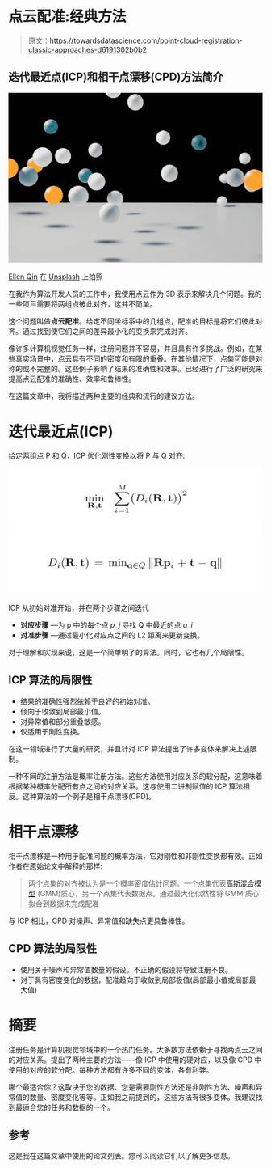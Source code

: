 # 点云配准:经典方法

> 原文：<https://towardsdatascience.com/point-cloud-registration-classic-approaches-d6191302b0b2>

## 迭代最近点(ICP)和相干点漂移(CPD)方法简介

![](img/ad83cb23fe84bd2cb3796e6ecbdd6da3.png)

[Ellen Qin](https://unsplash.com/@ellenqin?utm_source=medium&utm_medium=referral) 在 [Unsplash](https://unsplash.com?utm_source=medium&utm_medium=referral) 上拍照

在我作为算法开发人员的工作中，我使用点云作为 3D 表示来解决几个问题。我的一些项目需要将两组点彼此对齐，这并不简单。

这个问题叫做**点云配准**。给定不同坐标系中的几组点，配准的目标是将它们彼此对齐。通过找到使它们之间的差异最小化的变换来完成对齐。

像许多计算机视觉任务一样，注册问题并不容易，并且具有许多挑战。例如，在某些真实场景中，点云具有不同的密度和有限的重叠。在其他情况下，点集可能是对称的或不完整的。这些例子影响了结果的准确性和效率。已经进行了广泛的研究来提高点云配准的准确性、效率和鲁棒性。

在这篇文章中，我将描述两种主要的经典和流行的建议方法。

# 迭代最近点(ICP)

给定两组点 P 和 Q，ICP 优化[刚性变换](https://en.wikipedia.org/wiki/Rigid_transformation)以将 P 与 Q 对齐:

![](img/761574a53ea38096230ebdbcfe5920f1.png)![](img/f2af071efba8ba1e72d3c8ac283f975a.png)

ICP 从初始对准开始，并在两个步骤之间迭代

*   **对应步骤** —为 p 中的每个点 *p_j* 寻找 Q 中最近的点 *q_i*
*   **对准步骤** —通过最小化对应点之间的 L2 距离来更新变换。

对于理解和实现来说，这是一个简单明了的算法。同时，它也有几个局限性。

## ICP 算法的局限性

*   结果的准确性强烈依赖于良好的初始对准。
*   倾向于收敛到局部最小值。
*   对异常值和部分重叠敏感。
*   仅适用于刚性变换。

在这一领域进行了大量的研究，并且针对 ICP 算法提出了许多变体来解决上述限制。

一种不同的注册方法是概率注册方法。这些方法使用对应关系的软分配，这意味着根据某种概率分配所有点之间的对应关系。这与使用二进制赋值的 ICP 算法相反。这种算法的一个例子是相干点漂移(CPD)。

# 相干点漂移

相干点漂移是一种用于配准问题的概率方法，它对刚性和非刚性变换都有效。正如作者在原始论文中解释的那样:

> 两个点集的对齐被认为是一个概率密度估计问题。一个点集代表[高斯混合模型](https://en.wikipedia.org/wiki/Mixture_model#Gaussian_mixture_model) (GMM)质心，另一个点集代表数据点。通过最大化似然性将 GMM 质心拟合到数据来完成配准

与 ICP 相比，CPD 对噪声、异常值和缺失点更具鲁棒性。

## CPD 算法的局限性

*   使用关于噪声和异常值数量的假设。不正确的假设将导致注册不良。
*   对于具有密度变化的数据，配准趋向于收敛到局部极值(局部最小值或局部最大值)

# 摘要

注册任务是计算机视觉领域中的一个热门任务。大多数方法依赖于寻找两点云之间的对应关系。提出了两种主要的方法——像 ICP 中使用的硬对应，以及像 CPD 中使用的对应的软分配。每种方法都有许多不同的变体，各有利弊。

哪个最适合你？这取决于您的数据、您是需要刚性方法还是非刚性方法、噪声和异常值的数量、密度变化等等。正如我之前提到的，这些方法有很多变体。我建议找到最适合您的任务和数据的一个。

## 参考

这是我在这篇文章中使用的论文列表。您可以阅读它们以了解更多信息。

[](https://ieeexplore.ieee.org/abstract/document/8490968)  [](https://ieeexplore.ieee.org/abstract/document/9336308)  [](https://ieeexplore.ieee.org/abstract/document/5432191)  [](https://link.springer.com/article/10.1007/s11432-011-4465-7)  [](https://ieeexplore.ieee.org/abstract/document/8897021) 